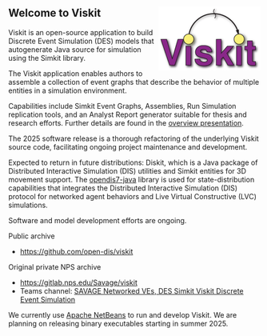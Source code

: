 ## Welcome to Viskit <img style="float: right;" src="src/viskit/images/ViskitSplash2.png"/>

Viskit is an open-source application to build Discrete Event Simulation (DES)
models that autogenerate Java source for simulation using the Simkit library.

The Viskit application enables authors to assemble a collection of event graphs
that describe the behavior of multiple entities in a simulation environment.

Capabilities include Simkit Event Graphs, Assemblies, Run Simulation replication
tools, and an Analyst Report generator suitable for thesis and research efforts.
Further details are found in the
[overview presentation](documentation/presentations/ViskitOverviewPresentation.pdf).

The 2025 software release is a thorough refactoring of the underlying Viskit 
source code, facilitating ongoing project maintenance and development.

Expected to return in future distributions:  Diskit, which is a Java package of
Distributed Interactive Simulation (DIS) utilities and Simkit entities for
3D movement support.  The [opendis7-java](https://github.com/open-dis/opendis7-java) library
is used for state-distribution capabilities that integrates the
Distributed Interactive Simulation (DIS) protocol for networked agent behaviors 
and Live Virtual Constructive (LVC) simulations.

Software and model development efforts are ongoing.

Public archive
* https://github.com/open-dis/viskit

Original private NPS archive
* https://gitlab.nps.edu/Savage/viskit
* Teams channel: [SAVAGE Networked VEs, DES Simkit Viskit Discrete Event Simulation](https://teams.microsoft.com/l/channel/19%3A6a7ebd3032244ce8a01ddef11ce8b515%40thread.tacv2/DES%20Simkit%20Viskit%20Discrete%20Event%20Simulation?groupId=38c76514-70d0-4294-954f-06b42626a6f5&tenantId=6d936231-a517-40ea-9199-f7578963378e)

We currently use [Apache NetBeans](https://netbeans.apache.org) to run and develop Viskit.
We are planning on releasing binary executables starting in summer 2025.

